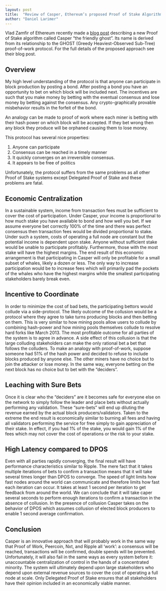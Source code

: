 ```yaml
---
layout: post
title:  "Review of Casper, Ethereum’s proposed Proof of Stake Algorithm"
author: "Daniel Larimer"
---
```


Vlad Zamfir of Ethereum recently made a [blog post](https://blog.ethereum.org/2015/08/01/introducing-casper-friendly-ghost/) describing a new Proof of Stake algorithm called Casper “the friendly ghost”.   Its name is derived from its relationship to the GHOST (Greedy Heaviest-Observed Sub-Tree) proof-of-work protocol.  For the full details of the proposed approach see their blog post.

## Overview  

My high level understanding of the protocol is that anyone can participate in block production by posting a bond.  After posting a bond you have an opportunity to bet on which block will be included next.   The incentives are such that you make money by betting with the eventual consensus and lose money by betting against the consensus.   Any crypto-graphically provable misbehavior results in the forfeit of the bond.   

An analogy can be made to proof of work where each miner is betting with their hash power on which block will be accepted.  If they bet wrong then any block they produce will be orphaned causing them to lose money.   

This protocol has several nice properties:

 1. Anyone can participate 
 2. Consensus can be reached in a timely manner 
 3. It quickly converges on an irreversible consensus. 
 4. It appears to be free of politics 

Unfortunately, the protocol suffers from the same problems as all other Proof of Stake systems except Delegated Proof of Stake and these problems are fatal.

## Economic Centralization 
 
In a sustainable system, income from transaction fees must be sufficient to cover the cost of participation.   Under Casper, your income is proportional to how much stake you have available to bond and how well you bet.   If we assume everyone bet correctly 100% of the time and there was perfect consensus then transaction fees would be divided proportional to stake.   Under such a system, costs of operating a full node are constant but the potential income is dependent upon stake.   Anyone without sufficient stake would be unable to participate profitably.    Furthermore, those with the most stake will have the highest margins.  The end result of this economic arrangement is that participating in Casper will only be profitable for a small subset of whales, likely a dozen or less.   The only way to increase participation would be to increase fees which will primarily pad the pockets of the whales who have the highest margins while the smallest participating stakeholders barely break even. 

## Incentive to Coordinate 

In order to minimize the cost of bad bets, the participating bettors would collude via a side-protocol.  The likely outcome of the collusion would be a protocol where they agree to take turns producing blocks and then betting on them.   This is very similar to how mining pools allow users to collude by combining hash-power and how mining pools themselves collude to resolve hard forks like March 2013.    The most profitable outcome for all parties of the system is to agree in advance.   A side effect of this collusion is that the large colluding stakeholders can make the only rational bet a bet that follows the colluders.    To make an analogy with proof-of-work, suppose someone had 51% of the hash power and decided to refuse to include blocks produced by anyone else.   The other miners have no choice but to join the attacker or lose money.   In the same way, everyone betting on the next block has no choice but to bet with the “deciders”.   

## Leaching with Sure Bets 

Once it is clear who the “deciders” are it becomes safe for everyone else on the network to simply follow the leader and place bets without actually performing any validation.  These “sure-bets” will end up diluting the revenue earned by the actual block producers/validators.   Taken to the extreme the end result is economically similar to burning all fees and having all validators performing the service for free simply to gain appreciation of their stake.  In effect, if you had 1% of the stake, you would gain 1% of the fees which may not cover the cost of operations or the risk to your stake. 

## High Latency compared to DPOS 

Even with all parties rapidly converging, the final result will have performance characteristics similar to Ripple.   The mere fact that it takes multiple iterations of bets to confirm a transaction means that it will take several times longer than DPOS to converge.  The speed of light limits how fast nodes around the world can communicate and therefore limits how fast each iteration can occur.   It takes at least 1 second per iteration to get feedback from around the world.   We can conclude that it will take caper several seconds to perform enough iterations to confirm a transaction in the absence of collusion.    In the presence of collusion Casper takes on the behavior of DPOS which assumes collusion of elected block producers to enable 1 second average confirmation.  

## Conclusion 

Casper is an innovative approach that will probably work in the same way that Proof of Work, Peercoin, Nxt, and Ripple all ‘work’:  a consensus will be reached, transactions will be confirmed, double spends will be prevented.    Unfortunately, it will also fail in the same ways as every system before it:  unaccountable centralization of control in the hands of a concentrated minority.   The system will ultimately depend upon large stakeholders who depend upon external revenue sources to cover the cost of operating a full node at scale.   Only Delegated Proof of Stake ensures that all stakeholders have their opinion included in an economically viable manner.  

